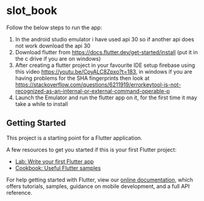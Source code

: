 # slot_book

Follow the below steps to run the app:
1) In the android studio emulator i have used api 30 so if another api does not work download the api 30 
2) Download flutter from https://docs.flutter.dev/get-started/install (put it in the c drive if you are on windows)
3) After creating a flutter project in your favourite IDE setup firebase using this video https://youtu.be/CpyALC8Zpxo?t=183, in windows if you are having problems for the SHA fingerprints then look at https://stackoverflow.com/questions/6211919/errorkeytool-is-not-recognized-as-an-internal-or-external-command-operable-p
4) Launch the Emulator and run the flutter app on it, for the first time it may take a while to install 

## Getting Started

This project is a starting point for a Flutter application.

A few resources to get you started if this is your first Flutter project:

- [Lab: Write your first Flutter app](https://flutter.dev/docs/get-started/codelab)
- [Cookbook: Useful Flutter samples](https://flutter.dev/docs/cookbook)

For help getting started with Flutter, view our
[online documentation](https://flutter.dev/docs), which offers tutorials,
samples, guidance on mobile development, and a full API reference.
